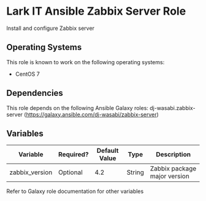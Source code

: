 # Lark IT Ansible Zabbix Server Role

Install and configure Zabbix server

## Operating Systems
This role is known to work on the following operating systems:
- CentOS 7

## Dependencies
This role depends on the following Ansible Galaxy roles:
dj-wasabi.zabbix-server (https://galaxy.ansible.com/dj-wasabi/zabbix-server)

## Variables
| Variable | Required? | Default Value | Type | Description |
|----------|--------|-------|------|--------|
| zabbix_version | Optional | 4.2 | String | Zabbix package major version |
Refer to Galaxy role documentation for other variables